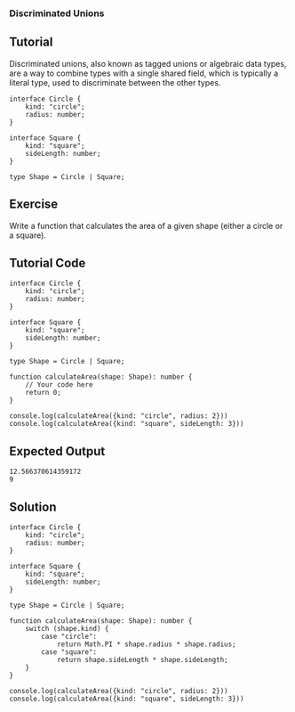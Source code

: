 ### Discriminated Unions

Tutorial
-------
Discriminated unions, also known as tagged unions or algebraic data types, are a way to combine types with a single shared field, which is typically a literal type, used to discriminate between the other types.

    interface Circle {
        kind: "circle";
        radius: number;
    }

    interface Square {
        kind: "square";
        sideLength: number;
    }

    type Shape = Circle | Square;

Exercise
-------
Write a function that calculates the area of a given shape (either a circle or a square).

Tutorial Code
-------
    interface Circle {
        kind: "circle";
        radius: number;
    }

    interface Square {
        kind: "square";
        sideLength: number;
    }

    type Shape = Circle | Square;

    function calculateArea(shape: Shape): number {
        // Your code here
        return 0;
    }

    console.log(calculateArea({kind: "circle", radius: 2}))
    console.log(calculateArea({kind: "square", sideLength: 3}))

Expected Output
-------
    12.566370614359172
    9

Solution
-------
    interface Circle {
        kind: "circle";
        radius: number;
    }

    interface Square {
        kind: "square";
        sideLength: number;
    }

    type Shape = Circle | Square;

    function calculateArea(shape: Shape): number {
        switch (shape.kind) {
            case "circle":
                return Math.PI * shape.radius * shape.radius;
            case "square":
                return shape.sideLength * shape.sideLength;
        }
    }

    console.log(calculateArea({kind: "circle", radius: 2}))
    console.log(calculateArea({kind: "square", sideLength: 3}))
